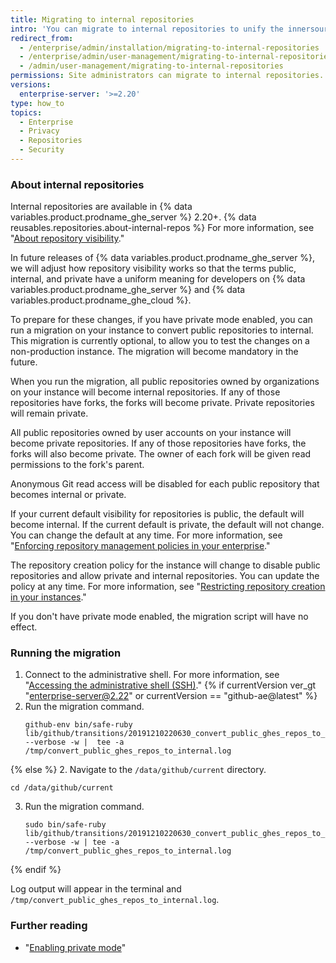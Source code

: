```yaml
---
title: Migrating to internal repositories
intro: 'You can migrate to internal repositories to unify the innersource experience for developers using both {% data variables.product.prodname_ghe_server %} and {% data variables.product.prodname_ghe_cloud %}.'
redirect_from:
  - /enterprise/admin/installation/migrating-to-internal-repositories
  - /enterprise/admin/user-management/migrating-to-internal-repositories
  - /admin/user-management/migrating-to-internal-repositories
permissions: Site administrators can migrate to internal repositories.
versions:
  enterprise-server: '>=2.20'
type: how_to
topics:
  - Enterprise
  - Privacy
  - Repositories
  - Security
---
```

### About internal repositories

Internal repositories are available in {% data variables.product.prodname_ghe_server %} 2.20+. {% data reusables.repositories.about-internal-repos %} For more information, see "[About repository visibility](/github/creating-cloning-and-archiving-repositories/about-repository-visibility#about-internal-repositories)."

In future releases of {% data variables.product.prodname_ghe_server %}, we will adjust how repository visibility works so that the terms public, internal, and private have a uniform meaning for developers on {% data variables.product.prodname_ghe_server %} and {% data variables.product.prodname_ghe_cloud %}.

To prepare for these changes, if you have private mode enabled, you can run a migration on your instance to convert public repositories to internal. This migration is currently optional, to allow you to test the changes on a non-production instance. The migration will become mandatory in the future.

When you run the migration, all public repositories owned by organizations on your instance will become internal repositories. If any of those repositories have forks, the forks will become private. Private repositories will remain private.

All public repositories owned by user accounts on your instance will become private repositories. If any of those repositories have forks, the forks will also become private. The owner of each fork will be given read permissions to the fork's parent.

Anonymous Git read access will be disabled for each public repository that becomes internal or private.

If your current default visibility for repositories is public, the default will become internal. If the current default is private, the default will not change. You can change the default at any time. For more information, see "[Enforcing repository management policies in your enterprise](/admin/policies/enforcing-repository-management-policies-in-your-enterprise#configuring-the-default-visibility-of-new-repositories-in-your-enterprise)."

The repository creation policy for the instance will change to disable public repositories and allow private and internal repositories. You can update the policy at any time. For more information, see "[Restricting repository creation in your instances](/enterprise/admin/user-management/restricting-repository-creation-in-your-instance)."

If you don't have private mode enabled, the migration script will have no effect.

### Running the migration

1. Connect to the administrative shell. For more information, see "[Accessing the administrative shell (SSH)](/enterprise/admin/installation/accessing-the-administrative-shell-ssh)."
{% if currentVersion ver_gt "enterprise-server@2.22" or currentVersion == "github-ae@latest" %}
2. Run the migration command.
   ```shell
   github-env bin/safe-ruby lib/github/transitions/20191210220630_convert_public_ghes_repos_to_internal.rb --verbose -w |  tee -a /tmp/convert_public_ghes_repos_to_internal.log
   ```
{% else %}
2. Navigate to the `/data/github/current` directory.
   ```shell
   cd /data/github/current
   ```
3. Run the migration command.
   ```shell
   sudo bin/safe-ruby lib/github/transitions/20191210220630_convert_public_ghes_repos_to_internal.rb --verbose -w | tee -a /tmp/convert_public_ghes_repos_to_internal.log
   ```
{% endif %}

Log output will appear in the terminal and `/tmp/convert_public_ghes_repos_to_internal.log`.

### Further reading

- "[Enabling private mode](/enterprise/admin/installation/enabling-private-mode)"
